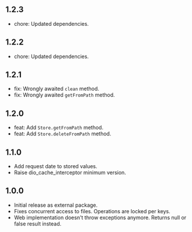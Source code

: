 ## 1.2.3
- chore: Updated dependencies.

## 1.2.2
- chore: Updated dependencies.

## 1.2.1
- fix: Wrongly awaited `clean` method.
- fix: Wrongly awaited `getFromPath` method.

## 1.2.0
- feat: Add `Store.getFromPath` method.
- feat: Add `Store.deleteFromPath` method.

## 1.1.0
- Add request date to stored values.
- Raise dio_cache_interceptor minimum version.

## 1.0.0
- Initial release as external package.
- Fixes concurrent access to files. Operations are locked per keys.
- Web implementation doesn't throw exceptions anymore. Returns null or false result instead.
